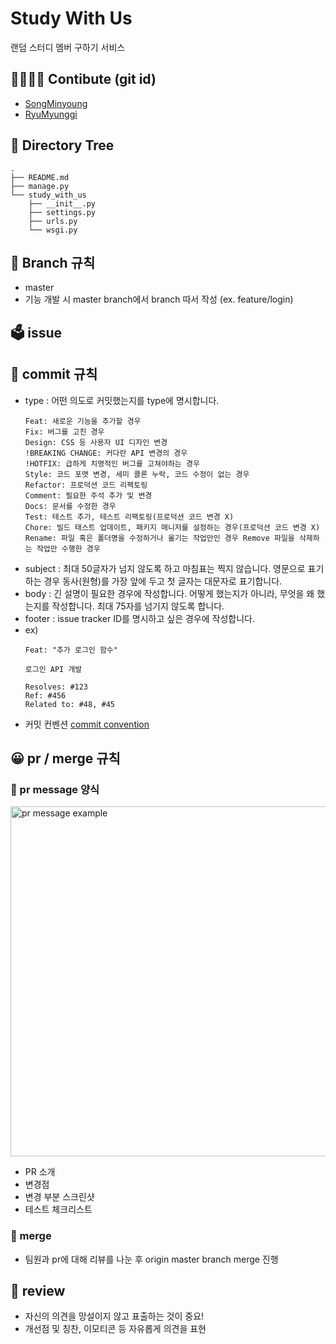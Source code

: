 # Study With Us
랜덤 스터디 멤버 구하기 서비스


## 👨‍👨‍👧‍👦 Contibute (git id)
* [SongMinyoung](https://github.com/song-my)
* [RyuMyunggi](https://github.com/RyuMyunggi)

## 📁 Directory Tree

```
.
├── README.md
├── manage.py
└── study_with_us
    ├── __init__.py
    ├── settings.py
    ├── urls.py
    └── wsgi.py

```

## 💭 Branch 규칙
* master
* 기능 개발 시 master branch에서 branch 따서 작성 (ex. feature/login)

## 🗳 issue

## 👀 commit 규칙
* type : 어떤 의도로 커밋했는지를 type에 명시합니다.
  ```text
  Feat: 새로운 기능을 추가할 경우 
  Fix: 버그를 고친 경우 
  Design: CSS 등 사용자 UI 디자인 변경 
  !BREAKING CHANGE: 커다란 API 변경의 경우 
  !HOTFIX: 급하게 치명적인 버그를 고쳐야하는 경우 
  Style: 코드 포맷 변경, 세미 콜론 누락, 코드 수정이 없는 경우 
  Refactor: 프로덕션 코드 리팩토링 
  Comment: 필요한 주석 추가 및 변경 
  Docs: 문서를 수정한 경우 
  Test: 테스트 추가, 테스트 리팩토링(프로덕션 코드 변경 X) 
  Chore: 빌드 태스트 업데이트, 패키지 매니저를 설정하는 경우(프로덕션 코드 변경 X) 
  Rename: 파일 혹은 폴더명을 수정하거나 옮기는 작업만인 경우 Remove 파일을 삭제하는 작업만 수행한 경우
  ```
* subject : 최대 50글자가 넘지 않도록 하고 마침표는 찍지 않습니다. 영문으로 표기하는 경우 동사(원형)를 가장 앞에 두고 첫 글자는 대문자로 표기합니다. 
* body : 긴 설명이 필요한 경우에 작성합니다. 어떻게 했는지가 아니라, 무엇을 왜 했는지를 작성합니다. 최대 75자를 넘기지 않도록 합니다. 
* footer : issue tracker ID를 명시하고 싶은 경우에 작성합니다.
* ex)
    ```text
    Feat: "추가 로그인 함수"
    
    로그인 API 개발
    
    Resolves: #123
    Ref: #456
    Related to: #48, #45
    ```
* 커밋 컨벤션
[commit convention](https://overcome-the-limits.tistory.com/entry/%ED%98%91%EC%97%85-%ED%98%91%EC%97%85%EC%9D%84-%EC%9C%84%ED%95%9C-%EA%B8%B0%EB%B3%B8%EC%A0%81%EC%9D%B8-git-%EC%BB%A4%EB%B0%8B%EC%BB%A8%EB%B2%A4%EC%85%98-%EC%84%A4%EC%A0%95%ED%95%98%EA%B8%B0)

## 😀 pr / merge 규칙
### 📍 pr message 양식
<img width="560" alt="pr message example" src="https://user-images.githubusercontent.com/76977926/151426101-50919890-436e-4dee-b8e1-bbd6a55a1015.png">

* PR 소개
* 변경점
* 변경 부분 스크린샷
* 테스트 체크리스트

### 📍 merge
* 팀원과 pr에 대해 리뷰를 나눈 후 origin master branch merge 진행

## 🌟 review 
* 자신의 의견을 망설이지 않고 표출하는 것이 중요!
* 개선점 및 칭찬, 이모티콘 등 자유롭게 의견을 표현